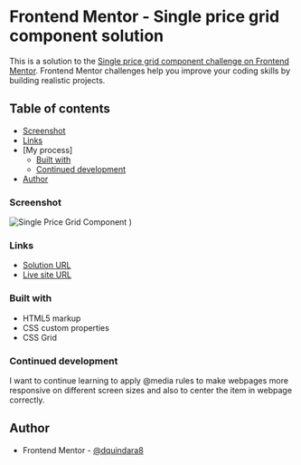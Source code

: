 # Frontend Mentor - Single price grid component solution

This is a solution to the [Single price grid component challenge on Frontend Mentor](https://www.frontendmentor.io/challenges/single-price-grid-component-5ce41129d0ff452fec5abbbc). Frontend Mentor challenges help you improve your coding skills by building realistic projects. 

## Table of contents

  - [Screenshot](#screenshot)
  - [Links](#links)
- [My process]
  - [Built with](#built-with)
  - [Continued development](#continued-development)
- [Author](#author)

### Screenshot

![Single Price Grid Component](https://user-images.githubusercontent.com/108308166/195963101-ecfdda0c-017e-45a9-b3d5-4800576163f8.jpg)
)

### Links

- [Solution URL](https://github.com/dquindara8/Single-Price-Grid)
- [Live site URL](https://dquindara8.github.io/Single-Price-Grid/)

### Built with

- HTML5 markup
- CSS custom properties
- CSS Grid


### Continued development

I want to continue learning to apply @media rules to make webpages more responsive on different screen sizes and also to center the item in webpage correctly.

## Author

- Frontend Mentor - [@dquindara8](https://www.frontendmentor.io/profile/dquindara8)
